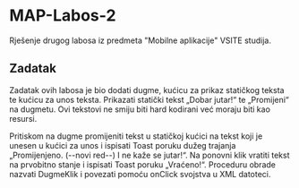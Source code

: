 # MAP-Labos-2
Rješenje drugog labosa iz predmeta "Mobilne aplikacije" VSITE studija.

## Zadatak
Zadatak ovih labosa je bio dodati dugme, kućicu za prikaz statičkog teksta te kućicu za unos teksta.
Prikazati statički tekst „Dobar jutar!“ te „Promijeni“ na dugmetu. 
Ovi tekstovi ne smiju biti hard kodirani već moraju biti kao resursi.

Pritiskom na dugme promijeniti tekst u statičkoj kućici na tekst koji je unesen u kućici za unos i ispisati Toast poruku dužeg trajanja „Promijenjeno. (--novi red--) I ne kaže se jutar!“. 
Na ponovni klik vratiti tekst na prvobitno stanje i ispisati Toast poruku „Vraćeno!“. 
Proceduru obrade nazvati DugmeKlik i povezati pomoću onClick svojstva u XML datoteci. 
